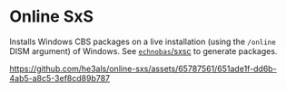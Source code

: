 # Online SxS

Installs Windows CBS packages on a live installation (using the `/online` DISM argument) of Windows. See [`echnobas`/sxsc](https://github.com/echnobas/sxsc) to generate packages.

https://github.com/he3als/online-sxs/assets/65787561/651ade1f-dd6b-4ab5-a8c5-3ef8cd89b787
